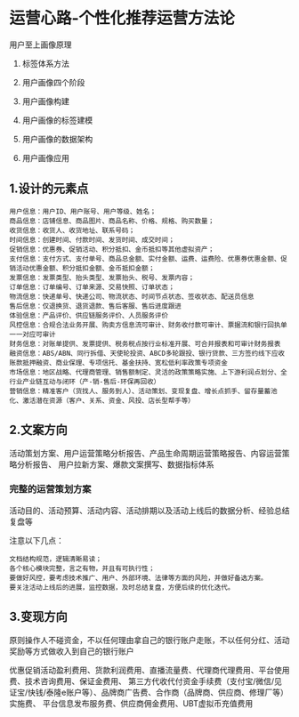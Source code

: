 # 运营心路-个性化推荐运营方法论


  用户至上画像原理

  1. 标签体系方法

  2. 用户画像四个阶段

  3. 用户画像构建

  4. 用户画像的标签建模

  5. 用户画像的数据架构

  6. 用户画像应用


## 1.设计的元素点

    用户信息：用户ID、用户账号、用户等级、姓名；
    商品信息：店铺信息、商品图片、商品名称、价格、规格、购买数量；
    收货信息：收货人、收货地址、联系号码；
    时间信息：创建时间、付款时间、发货时间、成交时间；
    促销信息：优惠券、促销活动、积分抵扣、金币抵扣等其他虚拟资产；
    支付信息：支付方式、支付单号、商品总金额、实付金额、运费、运费险、优惠券优惠金额、促销活动优惠金额、积分抵扣金额、金币抵扣金额；
    发票信息：发票类型、抬头类型、发票抬头、税号、发票内容；
    订单信息：订单编号、订单来源、交易快照、订单状态；
    物流信息：快递单号、快递公司、物流状态、时间节点状态、签收状态、配送员信息
    售后信息：仅退换货、退货退款、售后客服、售后进度跟进
    体验信息：产品评价、供应链服务评价、人员服务评价
    风控信息：合规合法业务开展、购卖方信息流可审计、财务收付款可审计、票据流和银行回执单一一对应可审计
    财务信息：对账单提供、发票提供、税务税点按行业标准开展、可合并报表和可审计财务报表
    融资信息：ABS/ABN、同行拆借、天使轮投资、ABCD多轮跟投、银行贷款、三方签约线下应收账款抵押融资、商业保理、专项信托、基金扶持、宽松低利率政策专项资金
    市场信息：地区战略、代理商管理、销售额制定、灵活的政策策略实施、上下游利润点划分、全行业产业链互动与闭环（产-销-售后-环保再回收）
    营销信息：精准客户（货找人、服务到人）、活动策划、变现复盘、增长点抓手、留存量蓄池化、激活潜在资源（客户、关系、资金、风投、店长型帮手等）
    
## 2.文案方向

  活动策划方案、用户运营策略分析报告、产品生命周期运营策略报告、内容运营策略分析报告、
  用户拉新方案、爆款文案撰写、数据指标体系
  
 ### 完整的运营策划方案
 
 活动目的、活动预算、活动内容、活动排期以及活动上线后的数据分析、经验总结复盘等

 注意以下几点：

    文档结构规范，逻辑清晰易读；
    各个核心模块完整，言之有物，并且有可执行性；
    要做好风控，要考虑技术推广、用户、外部环境、法律等方面的风险，并做好备选方案。
    要关注活动上线后的进展，监控数据，及时总结复盘，方便后续的优化迭代。
 
 
 ## 3.变现方向
 
   原则操作人不碰资金，不以任何理由拿自己的银行账户走账，不以任何分红、活动奖励等方式做收入到自己的银行账户
   
   优惠促销活动盈利费用、货款利润费用、直播流量费、代理商代理费用、平台使用费、技术咨询费用、保证金费用、
   第三方代收代付资金手续费（支付宝/微信/见证宝/快钱/泰隆e账户等）、品牌商广告费、合作商（品牌商、供应商、修理厂等）实施费、
   平台信息发布服务费、供应商佣金费用、UBT虚拟币充值费用
   
   
   
   
   
   
   
  
